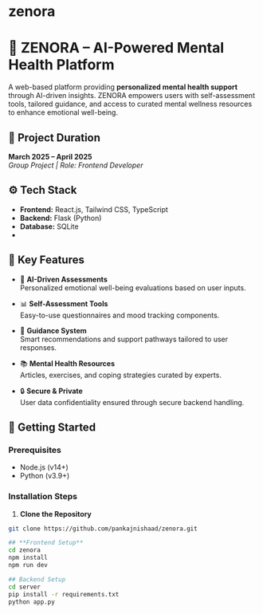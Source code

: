 # zenora
# 🧠 ZENORA – AI-Powered Mental Health Platform
A web-based platform providing **personalized mental health support** through AI-driven insights. ZENORA empowers users with self-assessment tools, tailored guidance, and access to curated mental wellness resources to enhance emotional well-being.

## 📅 Project Duration
**March 2025 – April 2025**  
_Group Project | Role: Frontend Developer_

## ⚙️ Tech Stack
- **Frontend:** React.js, Tailwind CSS, TypeScript  
- **Backend:** Flask (Python)  
- **Database:** SQLite
- 
## 🌟 Key Features
- 🧩 **AI-Driven Assessments**  
  Personalized emotional well-being evaluations based on user inputs.

- 📊 **Self-Assessment Tools**  
  Easy-to-use questionnaires and mood tracking components.

- 🧭 **Guidance System**  
  Smart recommendations and support pathways tailored to user responses.

- 📚 **Mental Health Resources**  
  Articles, exercises, and coping strategies curated by experts.

- 🔒 **Secure & Private**  
  User data confidentiality ensured through secure backend handling.


## 🚀 Getting Started
### Prerequisites
- Node.js (v14+)
- Python (v3.9+)

### Installation Steps
1. **Clone the Repository**

```bash
git clone https://github.com/pankajnishaad/zenora.git

## **Frontend Setup**
cd zenora
npm install
npm run dev

## Backend Setup
cd server
pip install -r requirements.txt
python app.py
